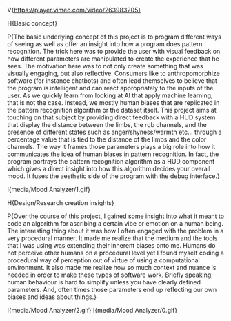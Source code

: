V{https://player.vimeo.com/video/263983205}

H{Basic concept}

P{The basic underlying concept of this project is to program different ways of seeing as well as offer an insight into how a program does pattern recognition. The trick here was to provide the user with visual feedback on how different parameters are manipulated to create the experience that he sees. The motivation here was to not only create something that was visually engaging, but also reflective. Consumers like to anthropomorphize software (for instance chatbots) and often lead themselves to believe that the program is intelligent and can react appropriately to the inputs of the user. As we quickly learn from looking at AI that apply machine learning, that is not the case. Instead, we mostly human biases that are replicated in the pattern recognition algorithm or the dataset itself. This project aims at touching on that subject by providing direct feedback with a HUD system that display the distance between the limbs, the rgb channels, and the presence of different states such as anger/shyness/warmth etc... through a percentage value that is tied to the distance of the limbs and the color channels. The way it frames those parameters plays a big role into how it communicates the idea of human biases in pattern recognition. In fact, the program portrays the pattern recognition algorithm as a HUD component which gives a direct insight into how this algorithm decides your overall mood. It fuses the aesthetic side of the program with the debug interface.}

I{media/Mood Analyzer/1.gif}

H{Design/Research creation insights}

P{Over the course of this project, I gained some insight into what it meant to code an algorithm for ascribing a certain vibe or emotion on a human being. The interesting thing about it was how I often engaged with the problem in a very procedural manner. It made me realize that the medium and the tools that I was using was extending their inherent biases onto me. Humans do not perceive other humans on a procedural level yet I found myself coding a procedural way of perception out of virtue of using a computational environment. It also made me realize how so much context and nuance is needed in order to make these types of software work. Briefly speaking, human behaviour is hard to simplify unless you have clearly defined parameters. And, often times those parameters end up reflecting our own biases and ideas about things.}

I{media/Mood Analyzer/2.gif}
I{media/Mood Analyzer/0.gif}
